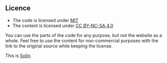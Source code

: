 ## Licence

- The code is licensed under [MIT](MIT.md)
- The content is licensed under [CC BY-NC-SA 4.0](CC.md)

You can use the parts of the code for any purpose, but not the website as a whole. Feel free to use the content for non-commercial purposes with the link to the original source while keeping the license.

This is [Solin](https://solin.cc).